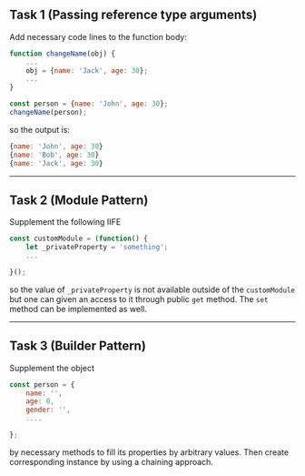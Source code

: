 ## Task 1 (Passing reference type arguments)

Add necessary code lines to the function body:
```javascript
function changeName(obj) {
    ...
    obj = {name: 'Jack', age: 30};
    ...
}

const person = {name: 'John', age: 30};
changeName(person);
```

so the output is:
```javascript
{name: 'John', age: 30}
{name: 'Bob', age: 30}
{name: 'Jack', age: 30}
```
***
## Task 2 (Module Pattern)

Supplement the following IIFE
```javascript
const customModule = (function() {
    let _privateProperty = 'something';
    ...

}();
```
so the value of `_privateProperty` is not available outside of the `customModule` but one can given an access to it through public `get` method. The `set` method can be implemented as well.

***
## Task 3 (Builder Pattern)

Supplement the object 
```javascript
const person = {
    name: '', 
    age: 0, 
    gender: '',
    ....

};
```
by necessary methods to fill its properties by arbitrary values. Then create corresponding instance by using a chaining approach.

